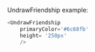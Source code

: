UndrawFriendship example:
```js 
<UndrawFriendship
    primaryColor='#6c68fb'
    height= '250px'
    />
```